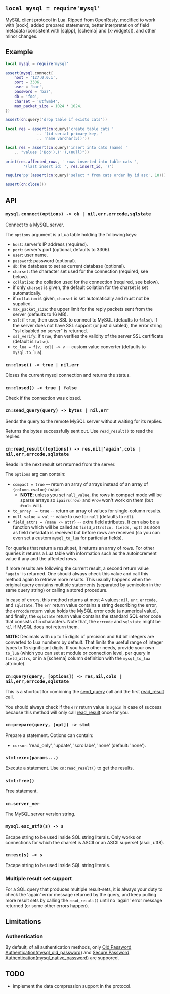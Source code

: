 
## `local mysql = require'mysql'`

MySQL client protocol in Lua. Ripped from OpenResty, modified to work with
[sock], added prepared statements, better interpretation of field metadata
(consistent with [sqlpp], [schema] and [x-widgets]), and other minor changes.

## Example

```lua
local mysql = require'mysql'

assert(mysql.connect{
	host = '127.0.0.1',
	port = 3306,
	user = 'bar',
	password = 'baz',
	db = 'foo',
	charset = 'utf8mb4',
	max_packet_size = 1024 * 1024,
})

assert(cn:query('drop table if exists cats'))

local res = assert(cn:query('create table cats '
			  .. '(id serial primary key, '
			  .. 'name varchar(5))'))

local res = assert(cn:query('insert into cats (name) '
	.. "values ('Bob'),(''),(null)"))

print(res.affected_rows, ' rows inserted into table cats ',
		'(last insert id: ', res.insert_id, ')')

require'pp'(assert(cn:query('select * from cats order by id asc', 10)))

assert(cn:close())
```

## API

### `mysql.connect(options) -> ok | nil,err,errcode,sqlstate`

Connect to a MySQL server.

The `options` argument is a Lua table holding the following keys:

  * `host`: server's IP address (required).
  * `port`: server's port (optional, defaults to 3306).
  * `user`: user name.
  * `password`: password (optional).
  * `db`: the database to set as current database (optional).
  * `charset`: the character set used for the connection (required, see below).
  * `collation`: the collation used for the connection (required, see below).
   * if only `charset` is given, the default collation for the charset is set automatically.
   * if `collation` is given, `charset` is set automatically and must not be supplied.
  * `max_packet_size`: the upper limit for the reply packets sent from the server (defaults to 16 MB).
  * `ssl`: if `true`, then uses SSL to connect to MySQL (defaults to `false`).
  If the server does not have SSL support (or just disabled), the error string
  "ssl disabled on server" is returned.
  * `ssl_verify`: if `true`, then verifies the validity of the server SSL
  certificate (default is `false`).
  * `to_lua = f(v, col) -> v` -- custom value converter (defaults to `mysql.to_lua`).

### `cn:close() -> true | nil,err`

Closes the current mysql connection and returns the status.

### `cn:closed() -> true | false`

Check if the connection was closed.

### `cn:send_query(query) -> bytes | nil,err`

Sends the query to the remote MySQL server without waiting for its replies.

Returns the bytes successfully sent out. Use `read_result()` to read the replies.

### `cn:read_result([options]) -> res,nil|'again',cols | nil,err,errcode,sqlstate`

Reads in the next result set returned from the server.

The `options` arg can contain:

  * `compact = true` -- return an array of arrays instead of an array
  of `{column->value}` maps
    * __NOTE__: unless you set `null_value`, the rows in compact mode will
    be sparse arrays so `ipairs(row)` and `#row` won't work on them
    (but `#cols` will).
  * `to_array  = true` -- return an array of values for single-column results.
  * `null_value = val` -- value to use for `null` (defaults to `nil`).
  * `field_attrs = {name -> attr}` -- extra field attributes. It can also be
  a function which will be called as `field_attrs(cn, fields, opt)`
  as soon as field metadata is received but before rows are received
  (so you can even set a custom `mysql_to_lua` for particular fields).

For queries that return a result set, it returns an array of rows.
For other queries it returns a Lua table with information such as
the autoincrement value if any and the affected rows.

If more results are following the current result, a second return value
`'again'` is returned. One should always check this value and call this
method again to retrieve more results. This usually happens when the original
query contains multiple statements (separated by semicolon in the same
query string) or calling a stored procedure.

In case of errors, this method returns at most 4 values: `nil`, `err`, `errcode`, and `sqlstate`.
The `err` return value contains a string describing the error, the `errcode`
return value holds the MySQL error code (a numerical value), and finally,
the `sqlstate` return value contains the standard SQL error code that consists
of 5 characters. Note that, the `errcode` and `sqlstate` might be `nil`
if MySQL does not return them.

__NOTE:__ Decimals with up to 15 digits of precision and 64 bit integers
are converted to Lua numbers by default. That limits the useful range of
integer types to 15 significant digits. If you have other needs, provide
your own `to_lua` (which you can set at module or connection level,
per query in `field_attrs`, or in a [schema] column definition with
the `mysql_to_lua` attribute).

### `cn:query(query, [options]) -> res,nil,cols | nil,err,errcode,sqlstate`

This is a shortcut for combining the [send_query](#send_query) call
and the first [read_result](#read_result) call.

You should always check if the `err` return value  is `again` in case of
success because this method will only call [read_result](#read_result)
once for you.

### `cn:prepare(query, [opt]) -> stmt`

Prepare a statement. Options can contain:

  * `cursor`: 'read_only', 'update', 'scrollabe', 'none' (default: 'none').

### `stmt:exec(params...)`

Execute a statement. Use `cn:read_result()` to get the results.

### `stmt:free()`

Free statement.

### `cn.server_ver`

The MySQL server version string.

### `mysql.esc_utf8(s) -> s`

Escape string to be used inside SQL string literals. Only works on connections
for which the charset is ASCII or an ASCII superset (ascii, utf8).

### `cn:esc(s) -> s`

Escape string to be used inside SQL string literals.

### Multiple result set support

For a SQL query that produces multiple result-sets, it is always your duty to
check the 'again' error message returned by the query, and keep pulling more
result sets by calling the `read_result()` until no 'again' error message
returned (or some other errors happen).

## Limitations

### Authentication

By default, of all authentication methods, only
[Old Password Authentication(mysql_old_password)](https://dev.mysql.com/doc/internals/en/old-password-authentication.html)
and [Secure Password Authentication(mysql_native_password)](https://dev.mysql.com/doc/internals/en/secure-password-authentication.html)
are suppored.

## TODO

* implement the data compression support in the protocol.

